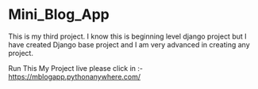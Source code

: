 # Mini_Blog_App
This is my third project. I know this is beginning level django project but I have created Django base project and I am very advanced in creating any project.

Run This My Project live please click in :- https://mblogapp.pythonanywhere.com/
